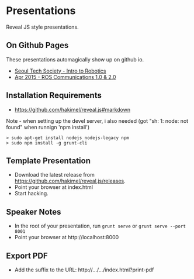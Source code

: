 Presentations
=============

Reveal JS style presentations.

On Github Pages
---------------

These presentations automagically show up on github io.

* [Seoul Tech Society - Intro to Robotics](http://stonier.github.io/presentations/seoul_tech_robotics/index.html)
* [Apr 2015 - ROS Communications 1.0 & 2.0](http://stonier.github.io/presentations/ros_communications/index.html#/)

Installation Requirements
-------------------------

* https://github.com/hakimel/reveal.js#markdown

Note - when setting up the devel server, i also needed (got "sh: 1: node: not found" when runnign 'npm install')

```
> sudo apt-get install nodejs nodejs-legacy npm
> sudo npm install -g grunt-cli
```

Template Presentation
---------------------

* Download the latest release from https://github.com/hakimel/reveal.js/releases.
* Point your browser at index.html
* Start hacking.

Speaker Notes
-------------

* In the root of your presentation, run `grunt serve` or `grunt serve --port 8001`
* Point your browser at http://localhost:8000

Export PDF
----------

* Add the suffix to the URL: http://.../.../index.html?print-pdf
